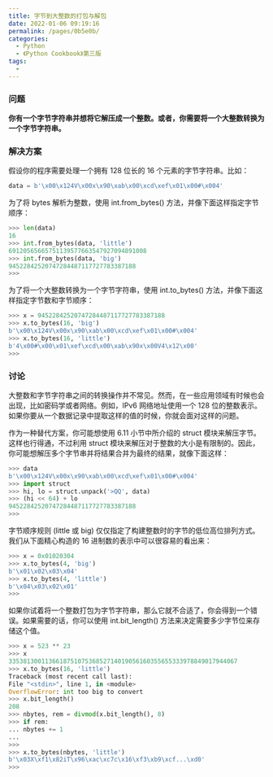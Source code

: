 ```yaml
---
title: 字节到大整数的打包与解包
date: 2022-01-06 09:19:16
permalink: /pages/0b5e0b/
categories:
  - Python
  - 《Python Cookbook》第三版
tags:
  -
---
```


### 问题

**你有一个字节字符串并想将它解压成一个整数。或者，你需要将一个大整数转换为一个字节字符串。**

### 解决方案

假设你的程序需要处理一个拥有 128 位长的 16 个元素的字节字符串。比如：

```python
data = b'\x00\x124V\x00x\x90\xab\x00\xcd\xef\x01\x00#\x004'
```

为了将 bytes 解析为整数，使用 int.from_bytes() 方法，并像下面这样指定字节顺序：

```python
>>> len(data)
16
>>> int.from_bytes(data, 'little')
69120565665751139577663547927094891008
>>> int.from_bytes(data, 'big')
94522842520747284487117727783387188
>>>
```

为了将一个大整数转换为一个字节字符串，使用 int.to_bytes() 方法，并像下面这样指定字节数和字节顺序：

```python
>>> x = 94522842520747284487117727783387188
>>> x.to_bytes(16, 'big')
b'\x00\x124V\x00x\x90\xab\x00\xcd\xef\x01\x00#\x004'
>>> x.to_bytes(16, 'little')
b'4\x00#\x00\x01\xef\xcd\x00\xab\x90x\x00V4\x12\x00'
>>>
```

### 讨论

大整数和字节字符串之间的转换操作并不常见。然而，在一些应用领域有时候也会出现，比如密码学或者网络。例如，IPv6 网络地址使用一个 128 位的整数表示。如果你要从一个数据记录中提取这样的值的时候，你就会面对这样的问题。

作为一种替代方案，你可能想使用 6.11 小节中所介绍的 struct 模块来解压字节。这样也行得通，不过利用 struct 模块来解压对于整数的大小是有限制的。因此，你可能想解压多个字节串并将结果合并为最终的结果，就像下面这样：

```python
>>> data
b'\x00\x124V\x00x\x90\xab\x00\xcd\xef\x01\x00#\x004'
>>> import struct
>>> hi, lo = struct.unpack('>QQ', data)
>>> (hi << 64) + lo
94522842520747284487117727783387188
>>>
```

字节顺序规则 (little 或 big) 仅仅指定了构建整数时的字节的低位高位排列方式。我们从下面精心构造的 16 进制数的表示中可以很容易的看出来：

```python
>>> x = 0x01020304
>>> x.to_bytes(4, 'big')
b'\x01\x02\x03\x04'
>>> x.to_bytes(4, 'little')
b'\x04\x03\x02\x01'
>>>
```

如果你试着将一个整数打包为字节字符串，那么它就不合适了，你会得到一个错误。如果需要的话，你可以使用 int.bit_length() 方法来决定需要多少字节位来存储这个值。

```python
>>> x = 523 ** 23
>>> x
335381300113661875107536852714019056160355655333978849017944067
>>> x.to_bytes(16, 'little')
Traceback (most recent call last):
File "<stdin>", line 1, in <module>
OverflowError: int too big to convert
>>> x.bit_length()
208
>>> nbytes, rem = divmod(x.bit_length(), 8)
>>> if rem:
... nbytes += 1
...
>>>
>>> x.to_bytes(nbytes, 'little')
b'\x03X\xf1\x82iT\x96\xac\xc7c\x16\xf3\xb9\xcf...\xd0'
>>>
```

